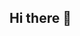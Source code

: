 ## Hi there 👋

<!--
**AyeshaSangani/AyeshaSangani** is a ✨ _special_ ✨ repository because its `README.md` (this file) appears on your GitHub profile.

## 📊 GitHub Stats

![Ayesha's GitHub Stats](https://github-readme-stats.vercel.app/api?username=AyeshaSangani&show_icons=true&theme=tokyonight)
![Top Languages](https://github-readme-stats.vercel.app/api/top-langs/?username=AyeshaSangani&layout=compact&theme=tokyonight)

## 🔥 GitHub Streak

[![GitHub Streak](https://streak-stats.demolab.com/?user=AyeshaSangani&theme=tokyonight)](https://git.io/streak-stats)

